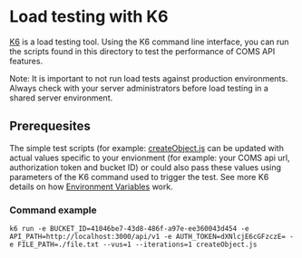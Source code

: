 # Load testing with K6

[K6](https://k6.io/docs/) is a load testing tool.
Using the K6 command line interface, you can run the scripts found in this directory to test the performance of COMS API features.

Note: It is important to not run load tests against production environments. Always check with your server administrators before load testing in a shared server environment.

## Prerequesites

The simple test scripts (for example: [createObject.js](createObject.js) can be updated with actual values specific to your envionment (for example: your COMS api url, authorization token and bucket ID) or could also pass these values using parameters of the K6 command used to trigger the test. See more K6 details on how [Environment Variables](https://k6.io/docs/using-k6/environment-variables/) work.

### Command example

`k6 run -e BUCKET_ID=41046be7-43d8-486f-a97e-ee360043d454 -e API_PATH=http://localhost:3000/api/v1 -e AUTH_TOKEN=dXNlcjE6cGFzczE= -e FILE_PATH=./file.txt --vus=1 --iterations=1 createObject.js`
